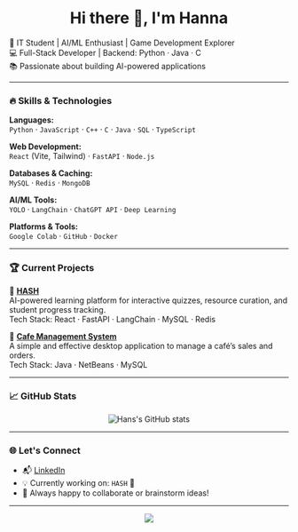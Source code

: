 <h1 align="center">Hi there 👋, I'm Hanna </h1>

<p align="left">
  🚀 IT Student | AI/ML Enthusiast | Game Development Explorer <br>
  💻 Full-Stack Developer | Backend: Python · Java · C <br>
  📚 Passionate about building AI-powered applications <br>
</p>

---

### 🔥 Skills & Technologies

**Languages:**  
`Python` · `JavaScript` · `C++` · `C` · `Java` · `SQL` · `TypeScript`

**Web Development:**  
`React` (Vite, Tailwind) · `FastAPI` · `Node.js`

**Databases & Caching:**  
`MySQL` · `Redis` · `MongoDB`

**AI/ML Tools:**  
`YOLO` · `LangChain` · `ChatGPT API` · `Deep Learning`

**Platforms & Tools:**  
`Google Colab` · `GitHub` · `Docker`

---

### 🏆 Current Projects

🔹 **[HASH](https://github.com/your-username/HASH)**  
AI-powered learning platform for interactive quizzes, resource curation, and student progress tracking.  
Tech Stack: React · FastAPI · LangChain · MySQL · Redis

🔹 **[Cafe Management System](https://github.com/hanknixon/Cafe-Management-System)**  
A simple and effective desktop application to manage a café’s sales and orders.  
Tech Stack: Java · NetBeans · MySQL

---

### 📈 GitHub Stats

<p align="center">
  <img src="https://github-readme-stats.vercel.app/api?username=hanknixon&show_icons=true&theme=tokyonight" alt="Hans's GitHub stats" />
</p>

---

### 🌐 Let's Connect

- 📬 [LinkedIn](https://www.linkedin.com/in/hannarenju)
- 💡 Currently working on: `HASH` 🚀
- 💬 Always happy to collaborate or brainstorm ideas!

---

<p align="center">
  <img src="https://capsule-render.vercel.app/api?type=waving&color=auto&height=100&section=footer"/>
</p>
